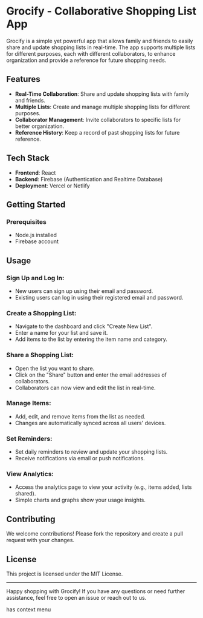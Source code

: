 # Grocify - Collaborative Shopping List App
 
Grocify is a simple yet powerful app that allows family and friends to easily share and update shopping lists in real-time. The app supports multiple lists for different purposes, each with different collaborators, to enhance organization and provide a reference for future shopping needs.
 
## Features
- **Real-Time Collaboration**: Share and update shopping lists with family and friends.
- **Multiple Lists**: Create and manage multiple shopping lists for different purposes.
- **Collaborator Management**: Invite collaborators to specific lists for better organization.
- **Reference History**: Keep a record of past shopping lists for future reference.
 
## Tech Stack
- **Frontend**: React
- **Backend**: Firebase (Authentication and Realtime Database)
- **Deployment**: Vercel or Netlify
 
## Getting Started
 
### Prerequisites
- Node.js installed
- Firebase account
 
## Usage
 
### Sign Up and Log In:
- New users can sign up using their email and password.
- Existing users can log in using their registered email and password.
 
### Create a Shopping List:
- Navigate to the dashboard and click "Create New List".
- Enter a name for your list and save it.
- Add items to the list by entering the item name and category.
 
### Share a Shopping List:
- Open the list you want to share.
- Click on the "Share" button and enter the email addresses of collaborators.
- Collaborators can now view and edit the list in real-time.
 
### Manage Items:
- Add, edit, and remove items from the list as needed.
- Changes are automatically synced across all users' devices.
 
### Set Reminders:
- Set daily reminders to review and update your shopping lists.
- Receive notifications via email or push notifications.
 
### View Analytics:
- Access the analytics page to view your activity (e.g., items added, lists shared).
- Simple charts and graphs show your usage insights.
 
## Contributing
We welcome contributions! Please fork the repository and create a pull request with your changes.
 
## License
This project is licensed under the MIT License.
 
---
 
Happy shopping with Grocify! If you have any questions or need further assistance, feel free to open an issue or reach out to us.

has context menu
